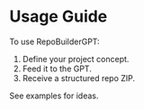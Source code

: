 # Usage Guide

To use RepoBuilderGPT:
1. Define your project concept.
2. Feed it to the GPT.
3. Receive a structured repo ZIP.

See examples for ideas.
